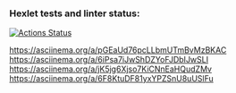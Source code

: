 ### Hexlet tests and linter status:
[![Actions Status](https://github.com/OlegSiVl/frontend-project-lvl1/workflows/hexlet-check/badge.svg)](https://github.com/OlegSiVl/frontend-project-lvl1/actions)

https://asciinema.org/a/pGEaUd76pcLLbmUTmBvMzBKAC
https://asciinema.org/a/6iPsa7iJwShDZYoFJDbIJwSLI
https://asciinema.org/a/jK5jg6Xjso7KiCNnEaHQudZMv
https://asciinema.org/a/6F8KtuDF81yxYPZSnU8uUSlFu